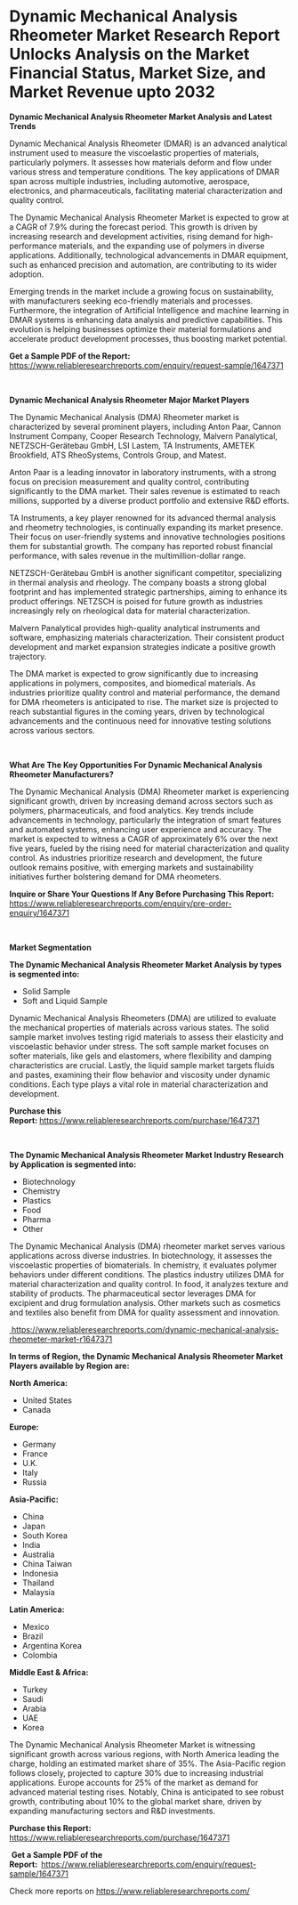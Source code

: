 <p><h1>Dynamic Mechanical Analysis Rheometer Market Research Report Unlocks Analysis on the Market Financial Status, Market Size, and Market Revenue upto 2032</h1></p><p><strong>Dynamic Mechanical Analysis Rheometer Market Analysis and Latest Trends</strong></p>
<p><p>Dynamic Mechanical Analysis Rheometer (DMAR) is an advanced analytical instrument used to measure the viscoelastic properties of materials, particularly polymers. It assesses how materials deform and flow under various stress and temperature conditions. The key applications of DMAR span across multiple industries, including automotive, aerospace, electronics, and pharmaceuticals, facilitating material characterization and quality control.</p><p>The Dynamic Mechanical Analysis Rheometer Market is expected to grow at a CAGR of 7.9% during the forecast period. This growth is driven by increasing research and development activities, rising demand for high-performance materials, and the expanding use of polymers in diverse applications. Additionally, technological advancements in DMAR equipment, such as enhanced precision and automation, are contributing to its wider adoption.</p><p>Emerging trends in the market include a growing focus on sustainability, with manufacturers seeking eco-friendly materials and processes. Furthermore, the integration of Artificial Intelligence and machine learning in DMAR systems is enhancing data analysis and predictive capabilities. This evolution is helping businesses optimize their material formulations and accelerate product development processes, thus boosting market potential.</p></p>
<p><strong>Get a Sample PDF of the Report:&nbsp;</strong> <a href="https://www.reliableresearchreports.com/enquiry/request-sample/1647371?utm_campaign=2267&utm_medium=2&utm_source=Github&utm_content=ia&utm_term=29032025&utm_id=dynamic-mechanical-analysis-rheometer">https://www.reliableresearchreports.com/enquiry/request-sample/1647371</a></p>
<p>&nbsp;</p>
<p><strong>Dynamic Mechanical Analysis Rheometer Major Market Players</strong></p>
<p><p>The Dynamic Mechanical Analysis (DMA) Rheometer market is characterized by several prominent players, including Anton Paar, Cannon Instrument Company, Cooper Research Technology, Malvern Panalytical, NETZSCH-Gerätebau GmbH, LSI Lastem, TA Instruments, AMETEK Brookfield, ATS RheoSystems, Controls Group, and Matest. </p><p>Anton Paar is a leading innovator in laboratory instruments, with a strong focus on precision measurement and quality control, contributing significantly to the DMA market. Their sales revenue is estimated to reach millions, supported by a diverse product portfolio and extensive R&D efforts.</p><p>TA Instruments, a key player renowned for its advanced thermal analysis and rheometry technologies, is continually expanding its market presence. Their focus on user-friendly systems and innovative technologies positions them for substantial growth. The company has reported robust financial performance, with sales revenue in the multimillion-dollar range.</p><p>NETZSCH-Gerätebau GmbH is another significant competitor, specializing in thermal analysis and rheology. The company boasts a strong global footprint and has implemented strategic partnerships, aiming to enhance its product offerings. NETZSCH is poised for future growth as industries increasingly rely on rheological data for material characterization.</p><p>Malvern Panalytical provides high-quality analytical instruments and software, emphasizing materials characterization. Their consistent product development and market expansion strategies indicate a positive growth trajectory.</p><p>The DMA market is expected to grow significantly due to increasing applications in polymers, composites, and biomedical materials. As industries prioritize quality control and material performance, the demand for DMA rheometers is anticipated to rise. The market size is projected to reach substantial figures in the coming years, driven by technological advancements and the continuous need for innovative testing solutions across various sectors.</p></p>
<p>&nbsp;</p>
<p><strong>What Are The Key Opportunities For Dynamic Mechanical Analysis Rheometer Manufacturers?</strong></p>
<p><p>The Dynamic Mechanical Analysis (DMA) Rheometer market is experiencing significant growth, driven by increasing demand across sectors such as polymers, pharmaceuticals, and food analytics. Key trends include advancements in technology, particularly the integration of smart features and automated systems, enhancing user experience and accuracy. The market is expected to witness a CAGR of approximately 6% over the next five years, fueled by the rising need for material characterization and quality control. As industries prioritize research and development, the future outlook remains positive, with emerging markets and sustainability initiatives further bolstering demand for DMA rheometers.</p></p>
<p><strong>Inquire or Share Your Questions If Any Before Purchasing This Report:</strong> <a href="https://www.reliableresearchreports.com/enquiry/pre-order-enquiry/1647371?utm_campaign=2267&utm_medium=2&utm_source=Github&utm_content=ia&utm_term=29032025&utm_id=dynamic-mechanical-analysis-rheometer">https://www.reliableresearchreports.com/enquiry/pre-order-enquiry/1647371</a></p>
<p>&nbsp;</p>
<p><strong>Market Segmentation</strong></p>
<p><strong>The Dynamic Mechanical Analysis Rheometer Market Analysis by types is segmented into:</strong></p>
<p><ul><li>Solid Sample</li><li>Soft and Liquid Sample</li></ul></p>
<p><p>Dynamic Mechanical Analysis Rheometers (DMA) are utilized to evaluate the mechanical properties of materials across various states. The solid sample market involves testing rigid materials to assess their elasticity and viscoelastic behavior under stress. The soft sample market focuses on softer materials, like gels and elastomers, where flexibility and damping characteristics are crucial. Lastly, the liquid sample market targets fluids and pastes, examining their flow behavior and viscosity under dynamic conditions. Each type plays a vital role in material characterization and development.</p></p>
<p><strong>Purchase this Report:&nbsp;</strong><a href="https://www.reliableresearchreports.com/purchase/1647371?utm_campaign=2267&utm_medium=2&utm_source=Github&utm_content=ia&utm_term=29032025&utm_id=dynamic-mechanical-analysis-rheometer">https://www.reliableresearchreports.com/purchase/1647371</a></p>
<p>&nbsp;</p>
<p><strong>The Dynamic Mechanical Analysis Rheometer Market Industry Research by Application is segmented into:</strong></p>
<p><ul><li>Biotechnology</li><li>Chemistry</li><li>Plastics</li><li>Food</li><li>Pharma</li><li>Other</li></ul></p>
<p><p>The Dynamic Mechanical Analysis (DMA) rheometer market serves various applications across diverse industries. In biotechnology, it assesses the viscoelastic properties of biomaterials. In chemistry, it evaluates polymer behaviors under different conditions. The plastics industry utilizes DMA for material characterization and quality control. In food, it analyzes texture and stability of products. The pharmaceutical sector leverages DMA for excipient and drug formulation analysis. Other markets such as cosmetics and textiles also benefit from DMA for quality assessment and innovation.</p></p>
<p><a href="https://www.reliableresearchreports.com/dynamic-mechanical-analysis-rheometer-market-r1647371?utm_campaign=2267&utm_medium=2&utm_source=Github&utm_content=ia&utm_term=29032025&utm_id=dynamic-mechanical-analysis-rheometer">&nbsp;https://www.reliableresearchreports.com/dynamic-mechanical-analysis-rheometer-market-r1647371</a></p>
<p><strong>In terms of Region, the Dynamic Mechanical Analysis Rheometer Market Players available by Region are:</strong></p>
<p>
    <p> <strong> North America: </strong>
        <ul>
            <li>United States</li>
            <li>Canada</li>
        </ul>
        </p> 
    <p> <strong> Europe: </strong>
        <ul>
            <li>Germany</li>
            <li>France</li>
            <li>U.K.</li>
            <li>Italy</li>
            <li>Russia</li>
        </ul>
        </p> 
    <p> <strong> Asia-Pacific: </strong>
        <ul>
            <li>China</li>
            <li>Japan</li>
            <li>South Korea</li>
            <li>India</li>
            <li>Australia</li>
            <li>China Taiwan</li>
            <li>Indonesia</li>
            <li>Thailand</li>
            <li>Malaysia</li>
        </ul>
        </p> 
    <p> <strong> Latin America: </strong>
        <ul>
            <li>Mexico</li>
            <li>Brazil</li>
            <li>Argentina Korea</li>
            <li>Colombia</li>
        </ul>
        </p> 
    <p> <strong> Middle East & Africa: </strong>
        <ul>
            <li>Turkey</li>
            <li>Saudi</li>
            <li>Arabia</li>
            <li>UAE</li>
            <li>Korea</li>
        </ul>
    </p>
    </p>
<p><p>The Dynamic Mechanical Analysis Rheometer Market is witnessing significant growth across various regions, with North America leading the charge, holding an estimated market share of 35%. The Asia-Pacific region follows closely, projected to capture 30% due to increasing industrial applications. Europe accounts for 25% of the market as demand for advanced material testing rises. Notably, China is anticipated to see robust growth, contributing about 10% to the global market share, driven by expanding manufacturing sectors and R&D investments.</p></p>
<p><strong>Purchase this Report: </strong><a href="https://www.reliableresearchreports.com/purchase/1647371?utm_campaign=2267&utm_medium=2&utm_source=Github&utm_content=ia&utm_term=29032025&utm_id=dynamic-mechanical-analysis-rheometer">https://www.reliableresearchreports.com/purchase/1647371</a></p>
<p>&nbsp;<strong>Get a Sample PDF of the Report:&nbsp;&nbsp;</strong><a href="https://www.reliableresearchreports.com/enquiry/request-sample/1647371?utm_campaign=2267&utm_medium=2&utm_source=Github&utm_content=ia&utm_term=29032025&utm_id=dynamic-mechanical-analysis-rheometer">https://www.reliableresearchreports.com/enquiry/request-sample/1647371</a></p>
<p><strong></strong></p>
<p>Check more reports on <a href="https://www.reliableresearchreports.com/?utm_campaign=2267&utm_medium=2&utm_source=Github&utm_content=ia&utm_term=29032025&utm_id=dynamic-mechanical-analysis-rheometer">https://www.reliableresearchreports.com/</a></p>